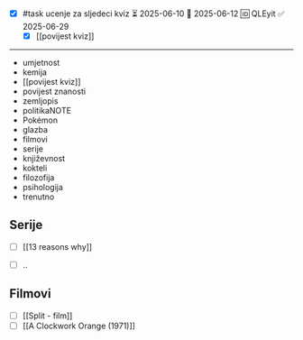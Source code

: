 - [x] #task ucenje za sljedeci kviz ⏳ 2025-06-10 📅 2025-06-12 🆔 QLEyit ✅ 2025-06-29
	- [x] [[povijest kviz]]
___

- umjetnost 
- kemija
- [[povijest kviz]] 
- povijest znanosti 
- zemljopis
- politikaNOTE
- Pokémon 
- glazba
- filmovi
- serije
- književnost 
- kokteli 
- filozofija 
- psihologija 
- trenutno 

## Serije

- [ ] [[13 reasons why]]
- [ ] ..


## Filmovi

- [ ] [[Split - film]]
- [ ] [[A Clockwork Orange (1971)]]
